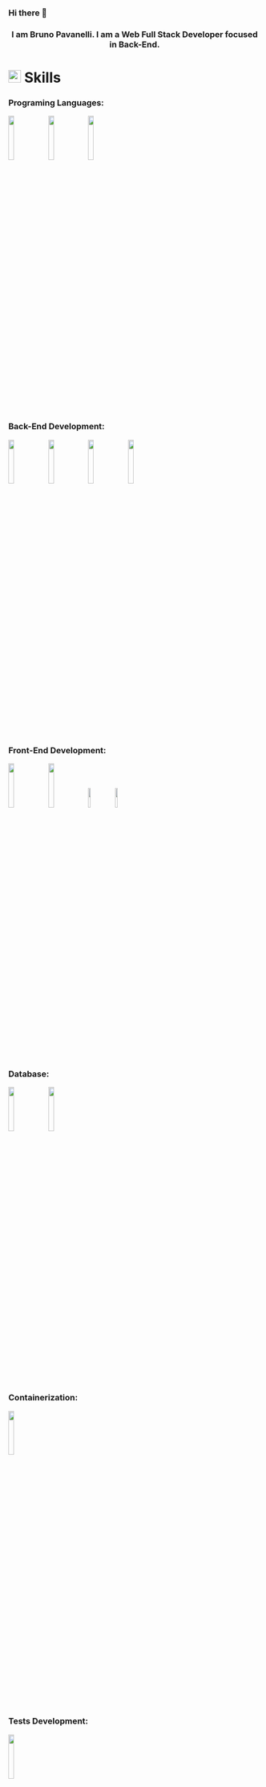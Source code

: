 ### Hi there 👋

<h3 align="center">I am Bruno Pavanelli. I am a  Web Full Stack Developer focused in Back-End.</h3>

# <img src="https://media2.giphy.com/media/QssGEmpkyEOhBCb7e1/giphy.gif?cid=ecf05e47a0n3gi1bfqntqmob8g9aid1oyj2wr3ds3mg700bl&rid=giphy.gif" width ="25"><b> Skills</b>

<p>
  <h3 align="left">Programing Languages:</h3>
  <code><img width="15%" src="https://www.vectorlogo.zone/logos/javascript/javascript-ar21.svg"></code>
  <code><img width="15%" src="https://www.vectorlogo.zone/logos/typescriptlang/typescriptlang-ar21.svg"></code>
  <code><img width="15%" src="https://www.vectorlogo.zone/logos/python/python-ar21.svg"></code>
  <br />
  <h3 align="left">Back-End Development:</h3>
  <code><img width="15%" src="https://www.vectorlogo.zone/logos/nodejs/nodejs-ar21.svg"></code>
  <code><img width="15%" src="https://www.vectorlogo.zone/logos/expressjs/expressjs-ar21.svg"></code>
  <code><img width="15%" src="https://www.vectorlogo.zone/logos/nestjs/nestjs-ar21.svg"></code>
  <code><img width="15%" src="https://www.vectorlogo.zone/logos/djangoproject/djangoproject-ar21.svg"></code>
  <br />
  <h3 align="left">Front-End Development:</h3>
  <code><img width="15%" src="https://www.vectorlogo.zone/logos/reactjs/reactjs-ar21.svg"></code>
  <code><img width="15%" src="https://www.vectorlogo.zone/logos/w3_css/w3_css-ar21.svg"></code>
  <code><img width="10%" src="https://www.svgrepo.com/show/306811/styled-components.svg"></code>
  <code><img width="10%" src="https://www.vectorlogo.zone/logos/w3_html5/w3_html5-ar21.svg"></code>
  <br />
  <h3 align="left">Database:</h3>
  <code><img width="15%" src="https://www.vectorlogo.zone/logos/postgresql/postgresql-ar21.svg"></code>
  <code><img width="15%" src="https://www.vectorlogo.zone/logos/mysql/mysql-ar21.svg"></code>
   <br />
  <h3 align="left">Containerization:</h3>
  <code><img width="15%" src="https://www.vectorlogo.zone/logos/docker/docker-ar21.svg"></code>
  <br />
  <h3 align="left">Tests Development:</h3>
  <code><img width="15%" src="https://www.vectorlogo.zone/logos/jestjsio/jestjsio-ar21.svg"></code>
  <br />
  <h3 align="left">Tools:</h3>
  <code><img width="15%" src="https://www.vectorlogo.zone/logos/git-scm/git-scm-ar21.svg"></code>
  <code><img width="15%" src="https://www.vectorlogo.zone/logos/npmjs/npmjs-ar21.svg"></code>
  <code><img width="15%" src="https://www.vectorlogo.zone/logos/yarnpkg/yarnpkg-ar21.svg"></code>
</p>

![preccrep GitHub stats](https://github-readme-stats.vercel.app/api/top-langs/?username=BrunoPavanelli&show_icons=true&theme=tokyonight)
![preccrep GitHub stats](https://github-readme-stats.vercel.app/api?username=BrunoPavanelli&show_icons=true&theme=tokyonight)

<br />

### 📫 How to reach me:

- Linkedin: [https://www.linkedin.com/in/bruno-pavanelli/](https://www.linkedin.com/in/bruno-pavanelli/)
- Portfolio: [https://portfolio-six-ochre-59.vercel.app/](https://portfolio-six-ochre-59.vercel.app/)
- Email: [brunopavanellicontato@gmail.com](mailto:brunopavanellicontato@gmail.com)
